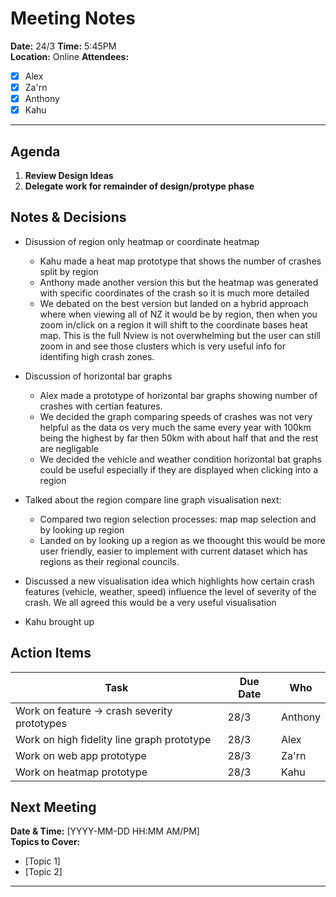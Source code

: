 # Meeting Notes

**Date:** 24/3
**Time:** 5:45PM  
**Location:** Online
**Attendees:**  
- [x] Alex
- [x] Za'rn
- [x] Anthony
- [x] Kahu

---

## Agenda
1. **Review Design Ideas**
1. **Delegate work for remainder of design/protype phase**

## Notes & Decisions
- Disussion of region only heatmap or coordinate heatmap
    - Kahu made a heat map prototype that shows the number of crashes split by region
    - Anthony made another version this but the heatmap was generated with specific coordinates of the crash so it is much more detailed
    - We debated on the best version but landed on a hybrid approach where when viewing all of NZ it would be by region, then when you zoom in/click on a region it will shift to the coordinate bases heat map. This is the full Nview is not overwhelming but the user can still zoom in and see those clusters which is very useful info for identifing high crash zones.

- Discussion of horizontal bar graphs
    - Alex made a prototype of horizontal bar graphs showing number of crashes with certian features.
    - We decided the graph comparing speeds of crashes was not very helpful as the data os very much the same every year with 100km being the highest by far then 50km with about half that and the rest are negligable
    - We decided the vehicle and weather condition horizontal bat graphs could be useful especially if they are displayed when clicking into a region

- Talked about the region compare line graph visualisation next:
    - Compared two region selection processes: map map selection and by looking up region
    - Landed on by looking up a region as we thoought this would be more user friendly, easier to implement with current dataset which has regions as their regional councils.

- Discussed a new visualisation idea which highlights how certain crash features (vehicle, weather, speed) influence the level of severity of the crash. We all agreed this would be a very useful visualisation

- Kahu brought up

## Action Items
| Task | Due Date | Who |
|------|----------|-----|
| Work on feature -> crash severity prototypes | 28/3 | Anthony |
| Work on high fidelity line graph prototype | 28/3 | Alex |
| Work on web app prototype | 28/3 | Za'rn |
| Work on heatmap prototype | 28/3 | Kahu |

## Next Meeting
**Date & Time:** [YYYY-MM-DD HH:MM AM/PM]  
**Topics to Cover:**
- [Topic 1]
- [Topic 2]

---

